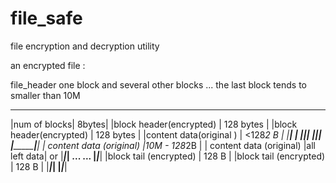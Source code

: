 # file_safe
file encryption and decryption utility


  an encrypted file :
  
  file_header             one block                                   and several other blocks ...                    the last block tends to smaller than 10M
  _____________________   ________________________________________                                    ________________________________________         ________________________________________ 
  |num of blocks| 8bytes| |block header(encrypted)  | 128 bytes   |                                   |block header(encrypted)  | 128 bytes   |       |content data(original )  | <128*2 B    |
  |_____________|______ | |_________________________|_____________|                                   |_________________________|_____________|       |_________________________|_____________|
                          | content data (original) |10M - 128*2B |                                   | content data (original) |all left data|  or 
                          |_________________________|_____________|     ...   ...                     |_________________________|_____________|
                          |block tail (encrypted)   | 128 B       |                                   |block tail (encrypted)   | 128 B       |
                          |_________________________|_____________|                                   |_________________________|_____________|


